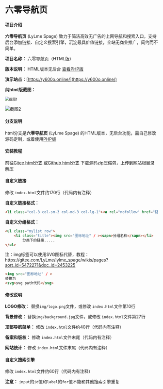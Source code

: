 # 六零导航页

#### 项目介绍
**六零导航页** (LyLme Spage) 致力于简洁高效无广告的上网导航和搜索入口，支持后台添加链接、自定义搜索引擎，沉淀最具价值链接，全站无商业推广，简约而不简单。

 **项目名称：** 六零导航页（HTML版）

**版本说明：** HTML版本无后台 [查看PHP版](https://gitee.com/LyLme/lylme_spage/tree/master)

 **演示站点：**[https://y600o.online/](https://y600o.online/)

 **纯html版截图：**

<img src="https://cdn.lylme.com/img/lylme_spage/lylme_spage1.png" alt="截图1" style="zoom:80%;" />



![截图2](https://cdn.lylme.com/img/lylme_spage/lylme_spage2.png)






#### 分支说明	

 html分支是**六零导航页**  (LyLme Spage) 的HTML版本，无后台功能，需自己修改源码定制，或着使用[PHP版](https://gitee.com/LyLme/lylme_spage/tree/master)


#### 安装教程

前往[Gitee html分支](https://gitee.com/LyLme/lylme_spage/tree/html/) 或[Github html分支](https://github.com/LyLme/lylme_spage/tree/html/) 下载源码zip压缩包，上传到网站根目录解压



#### 自定义链接

 修改 `index.html`文件约170行（代码内有注释）

**自定义链接格式：**

```html
<li class="col-3 col-sm-3 col-md-3 col-lg-1"><a rel="nofollow" href="链接地址" target="_blank"><img src="图标地址" / ><span>链接名称</span></a></li>
```

**自定义分组格式：**

```html
<ul class="mylist row">
	<li class="title"><img src="图标地址" / ><sapn>分组名称</sapn></li>
		分类下的链接.....
</ul>
```
注：img标签可以使用SVG图标代替，教程：https://gitee.com/LyLme/lylme_spage/wikis/pages?sort_id=5472271&doc_id=2453225

```html
<img src="图标地址" / >
替换为
<svg>svg path代码</svg>
```




#### 修改说明

**LOGO修改：** 替换`img/logo.png`文件，或修改 `index.html`文件第10行

**背景修改：** 替换`img/background.jpg`文件，或修改 `index.html`文件第27行

**顶部导航菜单：** 修改 `index.html`文件约40行（代码内有注释）

**备案和版权：** 修改 `index.html`文件末尾（代码内有注释）

**网站统计：** 修改 `index.html`文件末尾（代码内有注释）

#### 自定义搜索引擎

 修改 `index.html`文件约60行（代码内有注释）

**注意：** `input`的`id`值和`label`的`for`值不能和其他搜索引擎重复

